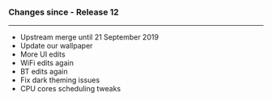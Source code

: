 ### Changes since - Release 12

---------------------------------------------------
* Upstream merge until 21 September 2019
* Update our wallpaper
* More UI edits
* WiFi edits again
* BT edits again
* Fix dark theming issues
* CPU cores scheduling tweaks